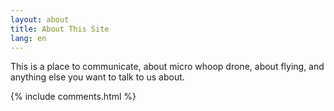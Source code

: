 ```yaml
---
layout: about
title: About This Site
lang: en
---
```


<p>
This is a place to communicate, about micro whoop drone, about flying, and anything else you want to talk to us about.
</p>


{% include comments.html %}
